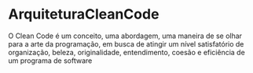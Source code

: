# ArquiteturaCleanCode
O Clean Code é um conceito, uma abordagem, uma maneira de se olhar para a arte da programação, em busca de atingir um nível satisfatório de organização, beleza, originalidade, entendimento, coesão e eficiência de um programa de software
